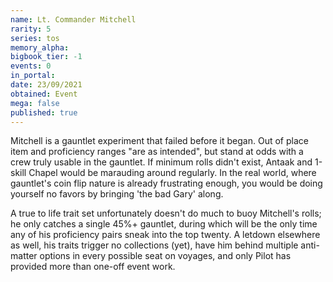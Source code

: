 ```yaml
---
name: Lt. Commander Mitchell
rarity: 5
series: tos
memory_alpha:
bigbook_tier: -1
events: 0
in_portal:
date: 23/09/2021
obtained: Event
mega: false
published: true
---
```


Mitchell is a gauntlet experiment that failed before it began. Out of place item and proficiency ranges "are as intended", but stand at odds with a crew truly usable in the gauntlet. If minimum rolls didn't exist, Antaak and 1-skill Chapel would be marauding around regularly. In the real world, where gauntlet's coin flip nature is already frustrating enough, you would be doing yourself no favors by bringing 'the bad Gary' along.

A true to life trait set unfortunately doesn't do much to buoy Mitchell's rolls; he only catches a single 45%+ gauntlet, during which will be the only time any of his proficiency pairs sneak into the top twenty. A letdown elsewhere as well, his traits trigger no collections (yet), have him behind multiple anti-matter options in every possible seat on voyages, and only Pilot has provided more than one-off event work.
